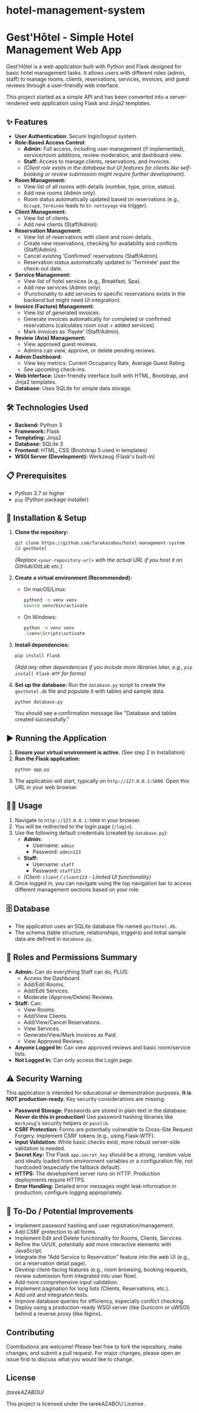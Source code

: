 ﻿# hotel-management-system
# Gest'Hôtel - Simple Hotel Management Web App

Gest'Hôtel is a web application built with Python and Flask designed for basic hotel management tasks. It allows users with different roles (admin, staff) to manage rooms, clients, reservations, services, invoices, and guest reviews through a user-friendly web interface.

This project started as a simple API and has been converted into a server-rendered web application using Flask and Jinja2 templates.

## ✨ Features

*   **User Authentication:** Secure login/logout system.
*   **Role-Based Access Control:**
    *   **Admin:** Full access, including user management (if implemented), service/room additions, review moderation, and dashboard view.
    *   **Staff:** Access to manage clients, reservations, and invoices.
    *   *(Client role exists in the database but UI features for clients like self-booking or review submission might require further development).*
*   **Room Management:**
    *   View list of all rooms with details (number, type, price, status).
    *   Add new rooms (Admin only).
    *   Room status automatically updated based on reservations (e.g., `Occupé`, `Terminée` leads to `En nettoyage` via trigger).
*   **Client Management:**
    *   View list of clients.
    *   Add new clients (Staff/Admin).
*   **Reservation Management:**
    *   View list of reservations with client and room details.
    *   Create new reservations, checking for availability and conflicts (Staff/Admin).
    *   Cancel existing 'Confirmed' reservations (Staff/Admin).
    *   Reservation status automatically updated to 'Terminée' past the check-out date.
*   **Service Management:**
    *   View list of hotel services (e.g., Breakfast, Spa).
    *   Add new services (Admin only).
    *   (Functionality to add services *to* specific reservations exists in the backend but might need UI integration).
*   **Invoice (Facture) Management:**
    *   View list of generated invoices.
    *   Generate invoices automatically for completed or confirmed reservations (calculates room cost + added services).
    *   Mark invoices as 'Payée' (Staff/Admin).
*   **Review (Avis) Management:**
    *   View approved guest reviews.
    *   Admins can view, approve, or delete pending reviews.
*   **Admin Dashboard:**
    *   View key metrics: Current Occupancy Rate, Average Guest Rating.
    *   See upcoming check-ins.
*   **Web Interface:** User-friendly interface built with HTML, Bootstrap, and Jinja2 templates.
*   **Database:** Uses SQLite for simple data storage.

## 🛠️ Technologies Used

*   **Backend:** Python 3
*   **Framework:** Flask
*   **Templating:** Jinja2
*   **Database:** SQLite 3
*   **Frontend:** HTML, CSS (Bootstrap 5 used in templates)
*   **WSGI Server (Development):** Werkzeug (Flask's built-in)

## 📋 Prerequisites

*   Python 3.7 or higher
*   `pip` (Python package installer)

## 🚀 Installation & Setup

1.  **Clone the repository:**
    ```bash
    git clone https://github.com/Tarekazabou/hotel-management-system
    cd gesthotel
    ```
    *(Replace `<your-repository-url>` with the actual URL if you host it on GitHub/GitLab etc.)*

2.  **Create a virtual environment (Recommended):**
    *   On macOS/Linux:
        ```bash
        python3 -m venv venv
        source venv/bin/activate
        ```
    *   On Windows:
        ```bash
        python -m venv venv
        .\venv\Scripts\activate
        ```

3.  **Install dependencies:**
    ```bash
    pip install Flask
    ```
    *(Add any other dependencies if you include more libraries later, e.g., `pip install Flask-WTF` for forms)*

4.  **Set up the database:**
    Run the `database.py` script to create the `gesthotel.db` file and populate it with tables and sample data.
    ```bash
    python database.py
    ```
    You should see a confirmation message like "Database and tables created successfully."

## ▶️ Running the Application

1.  **Ensure your virtual environment is active.** (See step 2 in Installation)
2.  **Run the Flask application:**
    ```bash
    python app.py
    ```
3.  The application will start, typically on `http://127.0.0.1:5000`. Open this URL in your web browser.

## 🧑‍💻 Usage

1.  Navigate to `http://127.0.0.1:5000` in your browser.
2.  You will be redirected to the login page (`/login`).
3.  Use the following default credentials (created by `database.py`):
    *   **Admin:**
        *   Username: `admin`
        *   Password: `admin123`
    *   **Staff:**
        *   Username: `staff`
        *   Password: `staff123`
    *   *(Client: `client` / `client123` - Limited UI functionality)*
4.  Once logged in, you can navigate using the top navigation bar to access different management sections based on your role.

## 🗄️ Database

*   The application uses an SQLite database file named `gesthotel.db`.
*   The schema (table structure, relationships, triggers) and initial sample data are defined in `database.py`.

## 🔐 Roles and Permissions Summary

*   **Admin:** Can do everything Staff can do, PLUS:
    *   Access the Dashboard.
    *   Add/Edit Rooms.
    *   Add/Edit Services.
    *   Moderate (Approve/Delete) Reviews.
*   **Staff:** Can:
    *   View Rooms.
    *   Add/View Clients.
    *   Add/View/Cancel Reservations.
    *   View Services.
    *   Generate/View/Mark Invoices as Paid.
    *   View Approved Reviews.
*   **Anyone Logged In:** Can view approved reviews and basic room/service lists.
*   **Not Logged In:** Can only access the Login page.

## ⚠️ Security Warning

This application is intended for educational or demonstration purposes. **It is NOT production-ready.** Key security considerations are missing:

*   **Password Storage:** Passwords are stored in plain text in the database. **Never do this in production!** Use password hashing libraries like `Werkzeug`'s security helpers or `passlib`.
*   **CSRF Protection:** Forms are potentially vulnerable to Cross-Site Request Forgery. Implement CSRF tokens (e.g., using Flask-WTF).
*   **Input Validation:** While basic checks exist, more robust server-side validation is needed.
*   **Secret Key:** The Flask `app.secret_key` should be a strong, random value and ideally loaded from environment variables or a configuration file, not hardcoded (especially the fallback default).
*   **HTTPS:** The development server runs on HTTP. Production deployments require HTTPS.
*   **Error Handling:** Detailed error messages might leak information in production; configure logging appropriately.

## 📝 To-Do / Potential Improvements

*   Implement password hashing and user registration/management.
*   Add CSRF protection to all forms.
*   Implement Edit and Delete functionality for Rooms, Clients, Services.
*   Refine the UI/UX, potentially add more interactive elements with JavaScript.
*   Integrate the "Add Service to Reservation" feature into the web UI (e.g., on a reservation detail page).
*   Develop client-facing features (e.g., room browsing, booking requests, review submission form integrated into user flow).
*   Add more comprehensive input validation.
*   Implement pagination for long lists (Clients, Reservations, etc.).
*   Add unit and integration tests.
*   Improve database queries for efficiency, especially conflict checking.
*   Deploy using a production-ready WSGI server (like Gunicorn or uWSGI) behind a reverse proxy (like Nginx).

## Contributing

Contributions are welcome! Please feel free to fork the repository, make changes, and submit a pull request. For major changes, please open an issue first to discuss what you would like to change.

## License

*(tarekAZABOU)*

This project is licensed under the tarekAZABOU License .
